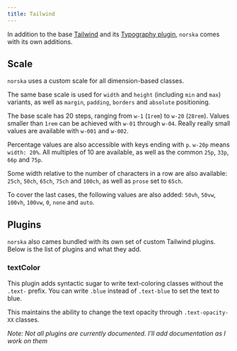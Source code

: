 ```yaml
---
title: Tailwind
---
```


In addition to the base [Tailwind](https://tailwindcss.com/) and its [Typography
plugin](https://tailwindcss.com/docs/typography-plugin), `norska` comes with its
own additions.

## Scale

`norska` uses a custom scale for all dimension-based classes.

The same base scale is used for `width` and `height` (including `min` and `max`)
variants, as well as `margin`, `padding`, `borders` and `absolute` positioning.

The base scale has 20 steps, ranging from `w-1` (`1rem`) to `w-20` (`28rem`).
Values smaller than `1rem` can be achieved with `w-01` through `w-04`. Really
really small values are available with `w-001` and `w-002`.

Percentage values are also accessible with keys ending with `p`. `w-20p` means
`width: 20%`. All multiples of 10 are available, as well as the common `25p`,
`33p`, `66p` and `75p`.

Some width relative to the number of characters in a row are also available:
`25ch`, `50ch`, `65ch`, `75ch` and `100ch`, as well as `prose` set to `65ch`.

To cover the last cases, the following values are also added: `50vh`, `50vw`,
`100vh`, `100vw`, `0`, `none` and `auto`.


## Plugins

`norska` also cames bundled with its own set of custom Tailwind plugins. Below
is the list of plugins and what they add.

### textColor

This plugin adds syntactic sugar to write text-coloring classes without the
`.text-` prefix. You can write `.blue` instead of `.text-blue` to set the text
to blue.

This maintains the ability to change the text opacity through `.text-opacity-XX`
classes.

_Note: Not all plugins are currently documented. I'll add documentation as
I work on them_
